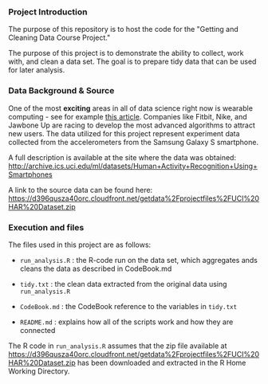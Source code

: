 ### Project Introduction

The purpose of this repository is to host the code for the "Getting and Cleaning Data Course Project."

The purpose of this project is to demonstrate the ability to collect, work with, and clean a data set. The goal is to prepare tidy data that can be used for later analysis.

### Data Background & Source

One of the most **exciting** areas in all of data science right now is wearable computing - see for example [this article](http://www.insideactivitytracking.com/data-science-activity-tracking-and-the-battle-for-the-worlds-top-sports-brand/). Companies like Fitbit, Nike, and Jawbone Up are racing to develop the most advanced algorithms to attract new users. The data utilized for this project represent experiment data collected from the accelerometers from the Samsung Galaxy S smartphone. 

A full description is available at the site where the data was obtained:  
http://archive.ics.uci.edu/ml/datasets/Human+Activity+Recognition+Using+Smartphones 

A link to the source data can be found here:  
https://d396qusza40orc.cloudfront.net/getdata%2Fprojectfiles%2FUCI%20HAR%20Dataset.zip


### Execution and files

The files used in this project are as follows:

* `run_analysis.R` : the R-code run on the data set, which aggregates ands cleans the data as described in CodeBook.md

* `tidy.txt` : the clean data extracted from the original data using `run_analysis.R`

* `CodeBook.md` : the CodeBook reference to the variables in `tidy.txt`

* `README.md` : explains how all of the scripts work and how they are connected

The R code in `run_analysis.R` assumes that the zip file available at https://d396qusza40orc.cloudfront.net/getdata%2Fprojectfiles%2FUCI%20HAR%20Dataset.zip has been downloaded and extracted in the R Home Working Directory.

